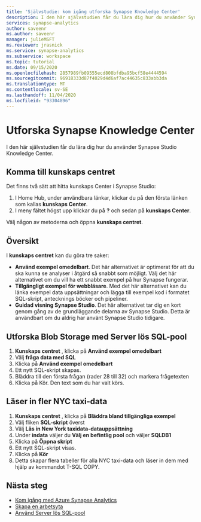 ```yaml
---
title: 'Självstudie: kom igång utforska Synapse Knowledge Center'
description: I den här självstudien får du lära dig hur du använder Synapse Knowledge Center.
services: synapse-analytics
author: saveenr
ms.author: saveenr
manager: julieMSFT
ms.reviewer: jrasnick
ms.service: synapse-analytics
ms.subservice: workspace
ms.topic: tutorial
ms.date: 09/15/2020
ms.openlocfilehash: 2857989fb09555ecd808bfdba95bcf58e4444594
ms.sourcegitcommit: 96918333d87f4029d4d6af7ac44635c833abb3da
ms.translationtype: MT
ms.contentlocale: sv-SE
ms.lasthandoff: 11/04/2020
ms.locfileid: "93304896"
---
```

# <a name="explore-the-synapse-knowledge-center"></a>Utforska Synapse Knowledge Center

I den här självstudien får du lära dig hur du använder Synapse Studio Knowledge Center.

## <a name="getting-to-the-knowledge-center"></a>Komma till kunskaps centret

Det finns två sätt att hitta kunskaps Center i Synapse Studio:

  1. I Home Hub, under användbara länkar, klickar du på den första länken som kallas **kunskaps Center**.
  2. I meny fältet högst upp klickar du på **?** och sedan på  **kunskaps Center**.

Välj någon av metoderna och öppna **kunskaps centret**.

## <a name="overview"></a>Översikt

I **kunskaps centret** kan du göra tre saker:
* **Använd exempel omedelbart**. Det här alternativet är optimerat för att du ska kunna se analyser i åtgärd så snabbt som möjligt. Välj det här alternativet om du vill ha ett snabbt exempel på hur Synapse fungerar.
* **Tillgängligt exempel för webbläsare**. Med det här alternativet kan du länka exempel data uppsättningar och lägga till exempel kod i formatet SQL-skript, antecknings böcker och pipeliner.
* **Guidad visning Synapse Studio**. Det här alternativet tar dig en kort genom gång av de grundläggande delarna av Synapse Studio. Detta är användbart om du aldrig har använt Synapse Studio tidigare.

## <a name="exploring-blob-storage-with-serverless-sql-pool"></a>Utforska Blob Storage med Server lös SQL-pool

1. **Kunskaps centret** , klicka på **Använd exempel omedelbart**
1. Välj **fråga data med SQL** 
1. Klicka på **Använd exempel omedelbart**
1. Ett nytt SQL-skript skapas.
1. Bläddra till den första frågan (rader 28 till 32) och markera frågetexten
1. Klicka på Kör. Den text som du har valt körs.

## <a name="loading-more-nyc-taxi-data"></a>Läser in fler NYC taxi-data
1. **Kunskaps centret** , klicka på **Bläddra bland tillgängliga exempel** 
1. Välj fliken **SQL-skript** överst
1. Välj **Läs in New York taxidata-datauppsättning**
1. Under **indata** väljer du **Välj en befintlig pool** och väljer **SQLDB1**
1. Klicka på **Öppna skript**
1. Ett nytt SQL-skript visas.
1. Klicka på **Kör**
1. Detta skapar flera tabeller för alla NYC taxi-data och läser in dem med hjälp av kommandot T-SQL COPY.

## <a name="next-steps"></a>Nästa steg

* [Kom igång med Azure Synapse Analytics](get-started.md)
* [Skapa en arbetsyta](quickstart-create-workspace.md)
* [Använd Server lös SQL-pool](quickstart-sql-on-demand.md)
